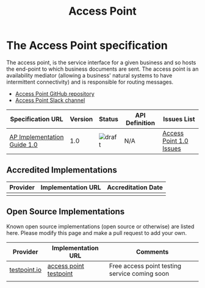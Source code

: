 ﻿---
layout: tech-page
title: Access Point
permalink: /access-point/
---

# The Access Point specification

The access point, is the service interface for a given business and so hosts the end-point to which business documents are sent. The access point is an availability mediator (allowing a business' natural systems to have intermittent connectivity) and is responsible for routing messages.

* [Access Point GitHub repository](https://github.com/Digital-Business-Council/access-point)
* [Access Point Slack channel](https://tba.com.au)

| Specification URL | Version | Status | API Definition | Issues List |
| ----------------- | ------  | ------ | -------------- |  ---------- |
| [AP Implementation Guide 1.0](http://access-point.readthedocs.io/) | 1.0 | ![draft](http://rfc.unprotocols.org/spec:2/COSS/draft.svg)  | N/A |  [Access Point 1.0 Issues](https://github.com/Digital-Business-Council/access-point/issues)  |

## Accredited Implementations

|Provider|Implementation URL|Accreditation Date|
|--------|------------------|--------|
| | | |


## Open Source Implementations

Known open source implementations (open source or otherwise) are listed here.  Please modify this page and make a pull request to add your own.

|Provider|Implementation URL|Comments|
|--------|------------------|--------|
|[testpoint.io](http://testpoint.io/) | [access point testpoint](http://testpoint.io/tap)| Free access point testing service coming soon|
|  |  |  |
